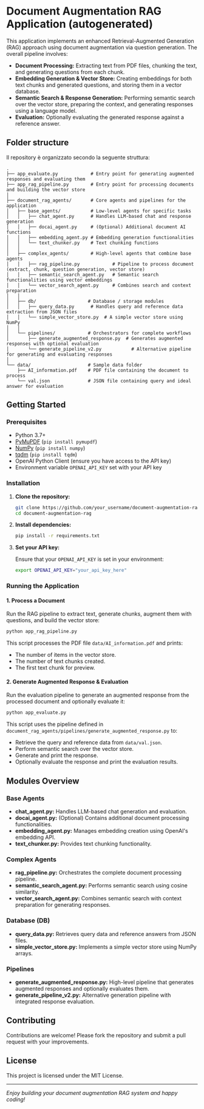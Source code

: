 # Document Augmentation RAG Application (autogenerated)

This application implements an enhanced Retrieval-Augmented Generation (RAG) approach using document augmentation via question generation. The overall pipeline involves:

- **Document Processing:** Extracting text from PDF files, chunking the text, and generating questions from each chunk.
- **Embedding Generation & Vector Store:** Creating embeddings for both text chunks and generated questions, and storing them in a vector database.
- **Semantic Search & Response Generation:** Performing semantic search over the vector store, preparing the context, and generating responses using a language model.
- **Evaluation:** Optionally evaluating the generated response against a reference answer.

## Folder structure
Il repository è organizzato secondo la seguente struttura:

    .
    ├── app_evaluate.py            # Entry point for generating augmented responses and evaluating them
    ├── app_rag_pipeline.py        # Entry point for processing documents and building the vector store
    │
    ├── document_rag_agents/       # Core agents and pipelines for the application
    │   ├── base_agents/           # Low-level agents for specific tasks
    │   │   ├── chat_agent.py      # Handles LLM-based chat and response generation
    │   │   ├── docai_agent.py     # (Optional) Additional document AI functions
    │   │   ├── embedding_agent.py # Embedding generation functionalities
    │   │   └── text_chunker.py    # Text chunking functions
    │   │
    │   ├── complex_agents/        # High-level agents that combine base agents
    │   │   ├── rag_pipeline.py            # Pipeline to process document (extract, chunk, question generation, vector store)
    │   │   ├── semantic_search_agent.py   # Semantic search functionalities using vector embeddings
    │   │   └── vector_search_agent.py     # Combines search and context preparation
    │   │
    │   ├── db/                   # Database / storage modules
    │   │   ├── query_data.py      # Handles query and reference data extraction from JSON files
    │   │   └── simple_vector_store.py  # A simple vector store using NumPy
    │   │
    │   └── pipelines/            # Orchestrators for complete workflows
    │       ├── generate_augmented_response.py  # Generates augmented responses with optional evaluation
    │       └── generate_pipeline_v2.py           # Alternative pipeline for generating and evaluating responses
    │
    └── data/                     # Sample data folder
        ├── AI_information.pdf    # PDF file containing the document to process
        └── val.json              # JSON file containing query and ideal answer for evaluation 

## Getting Started

### Prerequisites

- Python 3.7+
- [PyMuPDF](https://pypi.org/project/PyMuPDF/) (`pip install pymupdf`)
- [NumPy](https://numpy.org/) (`pip install numpy`)
- [tqdm](https://tqdm.github.io/) (`pip install tqdm`)
- OpenAI Python Client (ensure you have access to the API key)
- Environment variable `OPENAI_API_KEY` set with your API key

### Installation

1. **Clone the repository:**

   ```bash
   git clone https://github.com/your_username/document-augmentation-rag.git
   cd document-augmentation-rag
   ```

2. **Install dependencies:**

   ```bash
   pip install -r requirements.txt
   ```

3. **Set your API key:**

   Ensure that your `OPENAI_API_KEY` is set in your environment:

   ```bash
   export OPENAI_API_KEY="your_api_key_here"
   ```

### Running the Application

#### 1. Process a Document

Run the RAG pipeline to extract text, generate chunks, augment them with questions, and build the vector store:

```bash
python app_rag_pipeline.py
```

This script processes the PDF file `data/AI_information.pdf` and prints:
- The number of items in the vector store.
- The number of text chunks created.
- The first text chunk for preview.

#### 2. Generate Augmented Response & Evaluation

Run the evaluation pipeline to generate an augmented response from the processed document and optionally evaluate it:

```bash
python app_evaluate.py
```

This script uses the pipeline defined in `document_rag_agents/pipelines/generate_augmented_response.py` to:
- Retrieve the query and reference data from `data/val.json`.
- Perform semantic search over the vector store.
- Generate and print the response.
- Optionally evaluate the response and print the evaluation results.

## Modules Overview

### Base Agents

- **chat_agent.py:** Handles LLM-based chat generation and evaluation.
- **docai_agent.py:** (Optional) Contains additional document processing functionalities.
- **embedding_agent.py:** Manages embedding creation using OpenAI's embedding API.
- **text_chunker.py:** Provides text chunking functionality.

### Complex Agents

- **rag_pipeline.py:** Orchestrates the complete document processing pipeline.
- **semantic_search_agent.py:** Performs semantic search using cosine similarity.
- **vector_search_agent.py:** Combines semantic search with context preparation for generating responses.

### Database (DB)

- **query_data.py:** Retrieves query data and reference answers from JSON files.
- **simple_vector_store.py:** Implements a simple vector store using NumPy arrays.

### Pipelines

- **generate_augmented_response.py:** High-level pipeline that generates augmented responses and optionally evaluates them.
- **generate_pipeline_v2.py:** Alternative generation pipeline with integrated response evaluation.

## Contributing

Contributions are welcome! Please fork the repository and submit a pull request with your improvements.

## License

This project is licensed under the MIT License.

---

*Enjoy building your document augmentation RAG system and happy coding!*
```